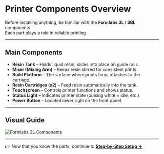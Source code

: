 # Printer Components Overview


Before installing anything, be familiar with the **Formlabs 3L / 3BL** components.  
Each part plays a role in reliable printing.

---

## Main Components
- **Resin Tank** – Holds liquid resin; slides into place on guide rails.  
- **Mixer (Mixing Arm)** – Keeps resin stirred for consistent prints.  
- **Build Platform** – The surface where prints form, attaches to the carriage.  
- **Resin Cartridges (x2)** – Feed resin automatically into the tank.  
- **Touchscreen** – Controls printer functions and shows status.  
- **Status Light** – Indicates printer state (pulsing white = idle, etc.).  
- **Power Button** – Located lower right on the front panel.  

---

## Visual Guide
![Formlabs 3L Components](images/components-overview.jpg)

---

👉 Now that you know the parts, continue to **[Step-by-Step Setup →](setup.md)**
